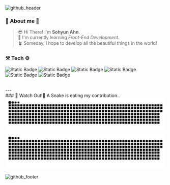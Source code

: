 ![github_header](https://github.com/sohyun-ahn/sohyun-ahn/assets/71028309/13ace94a-4bd2-4e85-959b-f40861618eb3)

### 💟 About me 💟
  > 😎  Hi There! I'm **Sohyun Ahn**. <br>
  > 🌱  I'm currently learning *Front-End Development*. <br>
  > 🪴  Someday, I hope to develop all the beautiful things in the world!

### ⚒ Tech ⚙
 ![Static Badge](https://img.shields.io/badge/Python-3776AB?style=flat&logo=Python&logoColor=white) ![Static Badge](https://img.shields.io/badge/HTML5-E34F26?style=flat&logo=HTML5&logoColor=white) ![Static Badge](https://img.shields.io/badge/CSS3-1572B6?style=flat&logo=CSS3&logoColor=white) ![Static Badge](https://img.shields.io/badge/JavaScript-F7DF1E?style=flat&logo=JavaScript&logoColor=black) ![Static Badge](https://img.shields.io/badge/TypeScript-3178c6?style=flat&logo=TypeScript&logoColor=white) ![Static Badge](https://img.shields.io/badge/React-61DAFB?style=flat&logo=React&logoColor=white)
 
<br>
---
<br>
### 🐍 Watch Out!💢 A Snake is eating my contribution..
<img alt="github-snake" src="https://github.com/sohyun-ahn/sohyun-ahn/blob/output/github-snake.svg#gh-light-mode-only"/>
<img alt="github-snake" src="https://github.com/sohyun-ahn/sohyun-ahn/blob/output/github-snake-dark.svg#gh-dark-mode-only"/>

![github_footer](https://github.com/sohyun-ahn/sohyun-ahn/assets/71028309/842cc182-9e21-4de6-83af-0e11081ceffe)
